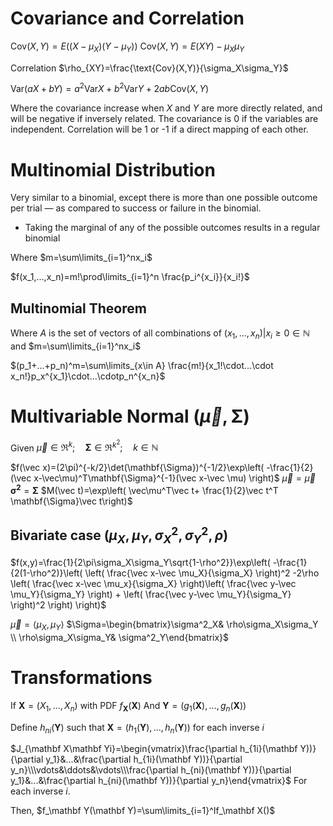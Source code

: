 # Covariance and Correlation
$\text{Cov}(X,Y)=E((X-\mu_X)(Y-\mu_Y))$
$\text{Cov}(X,Y)=E(XY)-\mu_X\mu_Y$

Correlation $\rho_{XY}=\frac{\text{Cov}(X,Y)}{\sigma_X\sigma_Y}$

$\text{Var}(aX+bY)=a^2\text{Var}X+b^2\text{Var}Y+2ab\text{Cov}(X,Y)$

Where the covariance increase when $X$ and $Y$ are more directly related, and will be negative if inversely related. The covariance is 0 if the variables are independent. Correlation will be 1 or -1 if a direct mapping of each other.

# Multinomial Distribution

Very similar to a binomial, except there is more than one possible outcome per trial ­— as compared to success or failure in the binomial.

- Taking the marginal of any of the possible outcomes results in a regular binomial

Where $m=\sum\limits_{i=1}^nx_i$

$f(x_1,...,x_n)=m!\prod\limits_{i=1}^n \frac{p_i^{x_i}}{x_i!}$

## Multinomial Theorem

Where $A$ is the set of vectors of all combinations of $(x_1,...,x_n)|x_i\ge0\in\mathbb N$ and $m=\sum\limits_{i=1}^nx_i$

$(p_1+...+p_n)^m=\sum\limits_{x\in A} \frac{m!}{x_1!\cdot...\cdot x_n!}p_x^{x_1}\cdot...\cdotp_n^{x_n}$

# Multivariable Normal $(\vec\mu,\mathbf{\Sigma})$

Given $\vec\mu\in\Re^k;\quad \mathbf{\Sigma}\in\Re^{k^2};\quad k\in\mathbb{N}$

$f(\vec x)=(2\pi)^{-k/2}\det(\mathbf{\Sigma})^{-1/2}\exp\left( -\frac{1}{2}(\vec x-\vec\mu)^T\mathbf{\Sigma}^{-1}(\vec x-\vec \mu) \right)$
$\vec\mu=\vec\mu$
$\mathbf{\sigma^2}=\mathbf{\Sigma}$
$M(\vec t)=\exp\left( \vec\mu^T\vec t+ \frac{1}{2}\vec t^T \mathbf{\Sigma}\vec t\right)$

## Bivariate case $(\mu_X,\mu_Y,\sigma^2_X,\sigma^2_Y,\rho)$

$f(x,y)=\frac{1}{2\pi\sigma_X\sigma_Y\sqrt{1-\rho^2}}\exp\left( -\frac{1}{2(1-\rho^2)}\left( \left( \frac{\vec x-\vec \mu_X}{\sigma_X} \right)^2 -2\rho \left( \frac{\vec x-\vec \mu_x}{\sigma_X} \right)\left( \frac{\vec y-\vec \mu_Y}{\sigma_Y} \right) + \left( \frac{\vec y-\vec \mu_Y}{\sigma_Y} \right)^2 \right) \right)$

$\vec\mu=\langle\mu_X,\mu_Y\rangle$
$\Sigma=\begin{bmatrix}\sigma^2_X& \rho\sigma_X\sigma_Y \\ \rho\sigma_X\sigma_Y& \sigma^2_Y\end{bmatrix}$

# Transformations

If $\mathbf X=(X_1,...,X_n)$
with PDF $f_\mathbf X(\mathbf X)$
And $\mathbf Y=(g_1(\mathbf X),...,g_n(\mathbf X))$

Define $h_{ni}(\mathbf Y)$ such that $\mathbf X=(h_1(\mathbf Y),...,h_n(\mathbf Y))$ for each inverse $i$

$J_{\mathbf X\mathbf Yi}=\begin{vmatrix}\frac{\partial h_{1i}(\mathbf Y))}{\partial y_1}&...&\frac{\partial h_{1i}(\mathbf Y))}{\partial y_n}\\\vdots&\ddots&\vdots\\\frac{\partial h_{ni}(\mathbf Y))}{\partial y_1}&...&\frac{\partial h_{ni}(\mathbf Y))}{\partial y_n}\end{vmatrix}$
For each inverse $i$.

Then,
$f_\mathbf Y(\mathbf Y)=\sum\limits_{i=1}^If_\mathbf X()$
